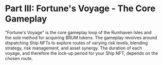 
# Part III: Fortune's Voyage - The Core Gameplay

<!-- Publication styles -->
<link rel="stylesheet" href="../assets/styles.css">

<div class="container">

"Fortune's Voyage" is the core gameplay loop of the Rumhaven Isles and the sole method for acquiring $RUM tokens. The gameplay revolves around dispatching Ship NFTs to explore routes of varying risk levels, blending strategy, risk management, and asset synergy. The duration of each voyage, and therefore the lock-up period for your Ship NFT, depends on the chosen route.

</div>

